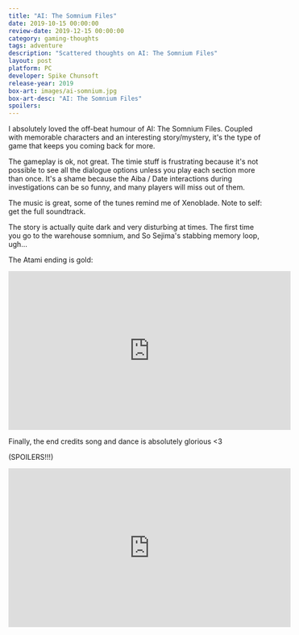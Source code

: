 ```yaml
---
title: "AI: The Somnium Files"
date: 2019-10-15 00:00:00 
review-date: 2019-12-15 00:00:00 
category: gaming-thoughts
tags: adventure
description: "Scattered thoughts on AI: The Somnium Files"
layout: post
platform: PC
developer: Spike Chunsoft
release-year: 2019
box-art: images/ai-somnium.jpg
box-art-desc: "AI: The Somnium Files"
spoilers: 
---
```

I absolutely loved the off-beat humour of AI: The Somnium Files. Coupled with memorable characters and an interesting story/mystery, it's the type of game that keeps you coming back for more.

The gameplay is ok, not great. The timie stuff is frustrating because it's not possible to see all the dialogue options unless you play each section more than once. It's a shame because the Aiba / Date interactions during investigations can be so funny, and many players will miss out of them.

The music is great, some of the tunes remind me of Xenoblade. Note to self: get the full soundtrack.

The story is actually quite dark and very disturbing at times. The first time you go to the warehouse somnium, and So Sejima's stabbing memory loop, ugh...

The Atami ending is gold:

<div class="content-container">
    <iframe width="560" height="315" src="https://www.youtube.com/embed/qkeP05dT5-A" frameborder="0" allow="accelerometer; autoplay; encrypted-media; gyroscope; picture-in-picture" allowfullscreen></iframe>
</div>

Finally, the end credits song and dance is absolutely glorious <3

(SPOILERS!!!)

<div class="content-container">
    <iframe width="560" height="315" src="https://www.youtube.com/embed/tSwBFZ6AnQY" frameborder="0" allow="accelerometer; autoplay; encrypted-media; gyroscope; picture-in-picture" allowfullscreen></iframe>
</div>